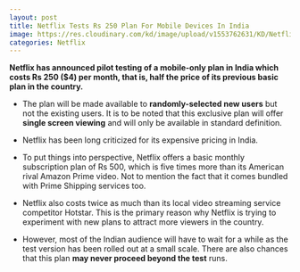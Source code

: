 ```yaml
---
layout: post
title: Netflix Tests Rs 250 Plan For Mobile Devices In India
image: https://res.cloudinary.com/kd/image/upload/v1553762631/KD/Netflix-Instant-replay-feature-640x360.jpg
categories: Netflix
---
```

**Netflix has announced pilot testing of a mobile-only plan in India which costs Rs 250 ($4) per month, that is, half the price of its previous basic plan in the country.**

* The plan will be made available to ****randomly-selected new users**** but not the existing users. It is to be noted that this exclusive plan will offer ****single screen viewing**** and will only be available in standard definition.

* Netflix has been long criticized for its expensive pricing in India.

* To put things into perspective, Netflix offers a basic monthly subscription plan of Rs 500, which is five times more than its American rival Amazon Prime video. Not to mention the fact that it comes bundled with Prime Shipping services too.

* Netflix also costs twice as much than its local video streaming service competitor Hotstar. This is the primary reason why Netflix is trying to experiment with new plans to attract more viewers in the country.

* However, most of the Indian audience will have to wait for a while as the test version has been rolled out at a small scale. There are also chances that this plan ****may never proceed beyond the test**** runs.
